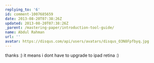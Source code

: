 ```yaml
---
replying_to: '6'
id: comment-1007685659
date: 2013-08-20T07:38:26Z
updated: 2013-08-20T07:38:26Z
_parent: /mastering-paper/introduction-tool-guide/
name: Abdul Rahman
url: ''
avatar: https://disqus.com/api/users/avatars/disqus_O3N8Fpfbyq.jpg
---
```


thanks :) it means i dont have to upgrade to ipad retina :)
